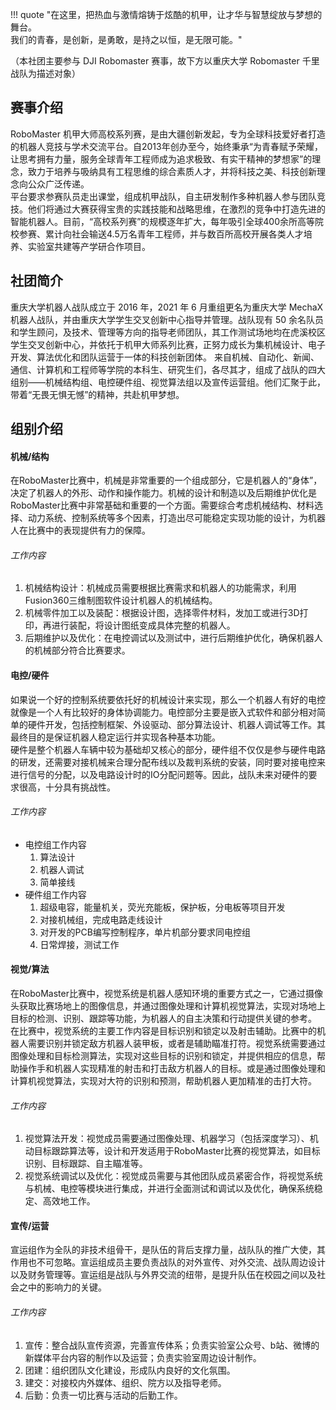 !!! quote "在这里，把热血与激情熔铸于炫酷的机甲，让才华与智慧绽放与梦想的舞台。<br>我们的青春，是创新，是勇敢，是持之以恒，是无限可能。"

（本社团主要参与 DJI Robomaster 赛事，故下方以重庆大学 Robomaster 千里战队为描述对象）

## 赛事介绍  
RoboMaster 机甲大师高校系列赛，是由大疆创新发起，专为全球科技爱好者打造的机器人竞技与学术交流平台。自2013年创办至今，始终秉承“为青春赋予荣耀，让思考拥有力量，服务全球青年工程师成为追求极致、有实干精神的梦想家”的理念，致力于培养与吸纳具有工程思维的综合素质人才，并将科技之美、科技创新理念向公众广泛传递。  
平台要求参赛队员走出课堂，组成机甲战队，自主研发制作多种机器人参与团队竞技。他们将通过大赛获得宝贵的实践技能和战略思维，在激烈的竞争中打造先进的智能机器人。目前，“高校系列赛”的规模逐年扩大，每年吸引全球400余所高等院校参赛、累计向社会输送4.5万名青年工程师，并与数百所高校开展各类人才培养、实验室共建等产学研合作项目。  

## 社团简介
重庆大学机器人战队成立于 2016 年，2021 年 6 月重组更名为重庆大学 MechaX 机器人战队，并由重庆大学学生交叉创新中心指导并管理。战队现有 50 余名队员和学生顾问，及技术、管理等方向的指导老师团队，其工作测试场地均在虎溪校区学生交叉创新中心，并依托于机甲大师系列比赛，正努力成长为集机械设计、电子开发、算法优化和团队运营于一体的科技创新团体。
来自机械、自动化、新闻、通信、计算机和工程师等学院的本科生、研究生们，各尽其才，组成了战队的四大组别——机械结构组、电控硬件组、视觉算法组以及宣传运营组。他们汇聚于此，带着“无畏无惧无憾”的精神，共赴机甲梦想。

## 组别介绍  
#### 机械/结构  
在RoboMaster比赛中，机械是非常重要的一个组成部分，它是机器人的“身体”，决定了机器人的外形、动作和操作能力。机械的设计和制造以及后期维护优化是RoboMaster比赛中非常基础和重要的一个方面。需要综合考虑机械结构、材料选择、动力系统、控制系统等多个因素，打造出尽可能稳定实现功能的设计，为机器人在比赛中的表现提供有力的保障。  
###### 工作内容  
1. 机械结构设计：机械成员需要根据比赛需求和机器人的功能需求，利用Fusion360三维制图软件设计机器人的机械结构。  
2. 机械零件加工以及装配：根据设计图，选择零件材料，发加工或进行3D打印，再进行装配，将设计图纸变成具体完整的机器人。  
3. 后期维护以及优化：在电控调试以及测试中，进行后期维护优化，确保机器人的机械部分符合比赛要求。  
#### 电控/硬件  
如果说一个好的控制系统要依托好的机械设计来实现，那么一个机器人有好的电控就像是一个人有比较好的身体协调能力。电控部分主要是嵌入式软件和部分相对简单的硬件开发，包括控制框架、外设驱动、部分算法设计、机器人调试等工作。其最终目的是保证机器人稳定运行并实现各种基本功能。  
硬件是整个机器人车辆中较为基础却又核心的部分，硬件组不仅仅是参与硬件电路的研发，还需要对接机械来合理分配布线以及裁判系统的安装，同时要对接电控来进行信号的分配，以及电路设计时的IO分配问题等。因此，战队未来对硬件的要求很高，十分具有挑战性。  
###### 工作内容  
- 电控组工作内容  
    1. 算法设计  
    2. 机器人调试  
    3. 简单接线  
- 硬件组工作内容  
    1. 超级电容，能量机关，荧光充能板，保护板，分电板等项目开发  
    2. 对接机械组，完成电路走线设计  
    3. 对开发的PCB编写控制程序，单片机部分要求同电控组  
    4. 日常焊接，测试工作  
#### 视觉/算法  
在RoboMaster比赛中，视觉系统是机器人感知环境的重要方式之一，它通过摄像头获取比赛场地上的图像信息，并通过图像处理和计算机视觉算法，实现对场地上目标的检测、识别、跟踪等功能，为机器人的自主决策和行动提供关键的参考。  
在比赛中，视觉系统的主要工作内容是目标识别和锁定以及射击辅助。比赛中的机器人需要识别并锁定敌方机器人装甲板，或者是辅助瞄准打符。视觉系统需要通过图像处理和目标检测算法，实现对这些目标的识别和锁定，并提供相应的信息，帮助操作手和机器人实现精准的射击和打击敌方机器人的目标。或是通过图像处理和计算机视觉算法，实现对大符的识别和预测，帮助机器人更加精准的击打大符。  
###### 工作内容  
1. 视觉算法开发：视觉成员需要通过图像处理、机器学习（包括深度学习）、机动目标跟踪算法等，设计和开发适用于RoboMaster比赛的视觉算法，如目标识别、目标跟踪、自主瞄准等。  
2. 视觉系统调试以及优化：视觉成员需要与其他团队成员紧密合作，将视觉系统与机械、电控等模块进行集成，并进行全面测试和调试以及优化，确保系统稳定、高效地工作。  
#### 宣传/运营  
宣运组作为全队的非技术组骨干，是队伍的背后支撑力量，战队队的推广大使，其作用也不可忽略。宣运组成员主要负责战队的对外宣传、对外交流、战队周边设计以及财务管理等。宣运组是战队与外界交流的纽带，是提升队伍在校园之间以及社会之中的影响力的关键。  
###### 工作内容  
1. 宣传：整合战队宣传资源，完善宣传体系；负责实验室公众号、b站、微博的新媒体平台内容的制作以及运营；负责实验室周边设计制作。  
2. 团建：组织团队文化建设，形成队内良好的文化氛围。  
3. 建交：对接校内外媒体、组织、院方以及指导老师。  
4. 后勤：负责一切比赛与活动的后勤工作。  